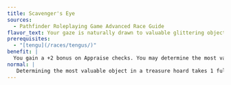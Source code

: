 ```yaml
---
title: Scavenger's Eye
sources:
  - Pathfinder Roleplaying Game Advanced Race Guide
flavor_text: Your gaze is naturally drawn to valuable glittering objects.
prerequisites:
  - "[tengu](/races/tengus/)"
benefit: |
  You gain a +2 bonus on Appraise checks. You may determine the most valuable item in a hoard as a standard action and gain an additional +2 bonus on the Appraise check to do so. In addition, if you fail an Appraise check by 5 or more, you treat the check as if you had failed by less than 5.
normal: |
   Determining the most valuable object in a treasure hoard takes 1 full-round action.
---
```



